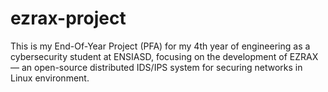 # ezrax-project
This is my End-Of-Year Project (PFA) for my 4th year of engineering as a cybersecurity student at ENSIASD, focusing on the development of EZRAX — an open-source distributed IDS/IPS system for securing networks in Linux environment.

